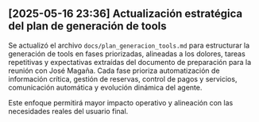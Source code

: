 ## [2025-05-16 23:36] Actualización estratégica del plan de generación de tools

Se actualizó el archivo `docs/plan_generacion_tools.md` para estructurar la generación de tools en fases priorizadas, alineadas a los dolores, tareas repetitivas y expectativas extraídas del documento de preparación para la reunión con José Magaña. Cada fase prioriza automatización de información crítica, gestión de reservas, control de pagos y servicios, comunicación automática y evolución dinámica del agente.

Este enfoque permitirá mayor impacto operativo y alineación con las necesidades reales del usuario final.
